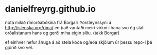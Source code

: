# danielfreyrg.github.io
nota mikið rímorðabókina frá Borgari Þorsteynssyni á http://islenska.org/rima/
en það vantaði meiri virkni í hana svo ég stal orðalistanum hans og gerði mína eigin síðu. (takk Borgar)

ef einhver hefur áhuga á að stela kóða og/eða skjölum úr þessu repo-i þá gjörið svo vel.
